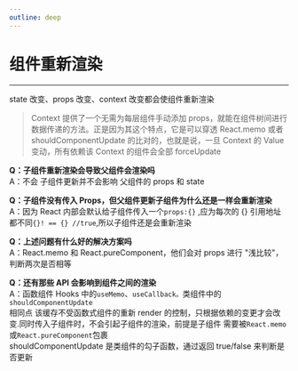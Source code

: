 ```yaml
---
outline: deep
---
```


# 组件重新渲染

---

state 改变、props 改变、context 改变都会使组件重新渲染

> Context 提供了一个无需为每层组件手动添加 props，就能在组件树间进行数据传递的方法。正是因为其这个特点，它是可以穿透 React.memo 或者 shouldComponentUpdate 的比对的，也就是说，一旦 Context 的 Value 变动，所有依赖该 Context 的组件会全部 forceUpdate

**Q：子组件重新渲染会导致父组件会渲染吗**<br/>A：不会 子组件更新并不会影响 父组件的 props 和 state

**Q：子组件没有传入 Props，但父组件更新子组件为什么还是一样会重新渲染**<br/>A：因为 React 内部会默认给子组件传入一个`props:{}` ,应为每次的 {} 引用地址都不同`{}! == {} //true`,所以子组件还是会重新渲染

**Q：上述问题有什么好的解决方案吗**<br/>A：React.memo 和 React.pureComponent，他们会对 props 进行 "浅比较"，判断两次是否相等

**Q：还有那些 API 会影响到组件之间的渲染**<br/>
A：函数组件 Hooks 中的`useMemo`、`useCallback。`类组件中的`shouldComponentUpdate`<br/>相同点 该缓存不受函数式组件的重新 render 的控制，只根据依赖的变更才会改变.同时传入子组件时，不会引起子组件的渲染，前提是子组件 需要被`React.memo`或`React.pureComponent`包裹<br/>shouldComponentUpdate 是类组件的勾子函数，通过返回 true/false 来判断是否更新
